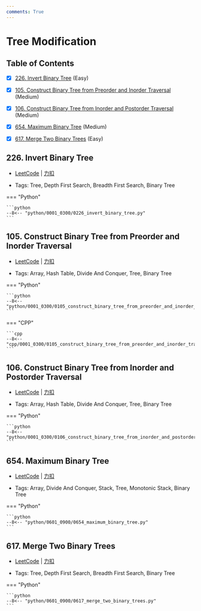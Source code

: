 ```yaml
---
comments: True
---
```


# Tree Modification

## Table of Contents

- [x] [226. Invert Binary Tree](#226-invert-binary-tree) (Easy)
- [x] [105. Construct Binary Tree from Preorder and Inorder Traversal](#105-construct-binary-tree-from-preorder-and-inorder-traversal) (Medium)
- [x] [106. Construct Binary Tree from Inorder and Postorder Traversal](#106-construct-binary-tree-from-inorder-and-postorder-traversal) (Medium)
- [x] [654. Maximum Binary Tree](#654-maximum-binary-tree) (Medium)
- [x] [617. Merge Two Binary Trees](#617-merge-two-binary-trees) (Easy)


## 226. Invert Binary Tree

-    [LeetCode](https://leetcode.com/problems/invert-binary-tree/) | [力扣](https://leetcode.cn/problems/invert-binary-tree/)

-   Tags: Tree, Depth First Search, Breadth First Search, Binary Tree

=== "Python"

    ```python
    --8<-- "python/0001_0300/0226_invert_binary_tree.py"
    ```



## 105. Construct Binary Tree from Preorder and Inorder Traversal

-    [LeetCode](https://leetcode.com/problems/construct-binary-tree-from-preorder-and-inorder-traversal/) | [力扣](https://leetcode.cn/problems/construct-binary-tree-from-preorder-and-inorder-traversal/)

-   Tags: Array, Hash Table, Divide And Conquer, Tree, Binary Tree

=== "Python"

    ```python
    --8<-- "python/0001_0300/0105_construct_binary_tree_from_preorder_and_inorder_traversal.py"
    ```

=== "CPP"

    ```cpp
    --8<-- "cpp/0001_0300/0105_construct_binary_tree_from_preorder_and_inorder_traversal.cc"
    ```



## 106. Construct Binary Tree from Inorder and Postorder Traversal

-    [LeetCode](https://leetcode.com/problems/construct-binary-tree-from-inorder-and-postorder-traversal/) | [力扣](https://leetcode.cn/problems/construct-binary-tree-from-inorder-and-postorder-traversal/)

-   Tags: Array, Hash Table, Divide And Conquer, Tree, Binary Tree

=== "Python"

    ```python
    --8<-- "python/0001_0300/0106_construct_binary_tree_from_inorder_and_postorder_traversal.py"
    ```



## 654. Maximum Binary Tree

-    [LeetCode](https://leetcode.com/problems/maximum-binary-tree/) | [力扣](https://leetcode.cn/problems/maximum-binary-tree/)

-   Tags: Array, Divide And Conquer, Stack, Tree, Monotonic Stack, Binary Tree

=== "Python"

    ```python
    --8<-- "python/0601_0900/0654_maximum_binary_tree.py"
    ```



## 617. Merge Two Binary Trees

-    [LeetCode](https://leetcode.com/problems/merge-two-binary-trees/) | [力扣](https://leetcode.cn/problems/merge-two-binary-trees/)

-   Tags: Tree, Depth First Search, Breadth First Search, Binary Tree

=== "Python"

    ```python
    --8<-- "python/0601_0900/0617_merge_two_binary_trees.py"
    ```



